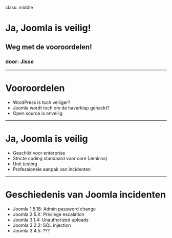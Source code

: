 class: middle
# Ja, Joomla is veilig!
## Weg met de vooroordelen!
### door: Jisse

---
# Vooroordelen
* WordPress is toch veiliger?
* Joomla wordt toch om de haverklap gehackt?
* Open source is onveilig

---
# Ja, Joomla is veilig
- Geschikt voor enterprise
- Stricte coding standaard voor core (Jenkins)
- Unit testing
- Professionele aanpak van incidenten

---
# Geschiedenis van Joomla incidenten
- Joomla 1.5.18: Admin password change
- Joomla 2.5.X: Privilege escalation
- Joomla 3.1.4: Unauthorized uploads
- Joomla 3.2.2: SQL injection
- Joomla 3.4.5: ???
